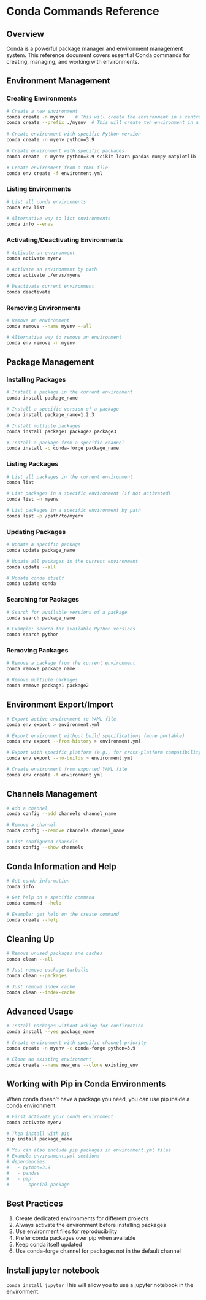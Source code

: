 # Conda Commands Reference

## Overview
Conda is a powerful package manager and environment management system. This reference document covers essential Conda commands for creating, managing, and working with environments.

## Environment Management

### Creating Environments

```bash
# Create a new environment
conda create -n myenv    # This will create the environment in a centralized location.
conda create --prefix ./myenv  # This will create teh environment in a custom location.
 
# Create environment with specific Python version
conda create -n myenv python=3.9

# Create environment with specific packages
conda create -n myenv python=3.9 scikit-learn pandas numpy matplotlib

# Create environment from a YAML file
conda env create -f environment.yml
```

### Listing Environments

```bash
# List all conda environments
conda env list

# Alternative way to list environments
conda info --envs
```

### Activating/Deactivating Environments

```bash
# Activate an environment
conda activate myenv

# Activate an environment by path
conda activate ./envs/myenv

# Deactivate current environment
conda deactivate
```

### Removing Environments

```bash
# Remove an environment
conda remove --name myenv --all

# Alternative way to remove an environment
conda env remove -n myenv
```

## Package Management

### Installing Packages

```bash
# Install a package in the current environment
conda install package_name

# Install a specific version of a package
conda install package_name=1.2.3

# Install multiple packages
conda install package1 package2 package3

# Install a package from a specific channel
conda install -c conda-forge package_name
```

### Listing Packages

```bash
# List all packages in the current environment
conda list

# List packages in a specific environment (if not activated)
conda list -n myenv

# List packages in a specific environment by path
conda list -p /path/to/myenv
```

### Updating Packages

```bash
# Update a specific package
conda update package_name

# Update all packages in the current environment
conda update --all

# Update conda itself
conda update conda
```

### Searching for Packages

```bash
# Search for available versions of a package
conda search package_name

# Example: search for available Python versions
conda search python
```

### Removing Packages

```bash
# Remove a package from the current environment
conda remove package_name

# Remove multiple packages
conda remove package1 package2
```

## Environment Export/Import

```bash
# Export active environment to YAML file
conda env export > environment.yml

# Export environment without build specifications (more portable)
conda env export --from-history > environment.yml

# Export with specific platform (e.g., for cross-platform compatibility)
conda env export --no-builds > environment.yml

# Create environment from exported YAML file
conda env create -f environment.yml
```

## Channels Management

```bash
# Add a channel
conda config --add channels channel_name

# Remove a channel
conda config --remove channels channel_name

# List configured channels
conda config --show channels
```

## Conda Information and Help

```bash
# Get conda information
conda info

# Get help on a specific command
conda command --help

# Example: get help on the create command
conda create --help
```

## Cleaning Up

```bash
# Remove unused packages and caches
conda clean --all

# Just remove package tarballs
conda clean --packages

# Just remove index cache
conda clean --index-cache
```

## Advanced Usage

```bash
# Install packages without asking for confirmation
conda install --yes package_name

# Create environment with specific channel priority
conda create -n myenv -c conda-forge python=3.9

# Clone an existing environment
conda create --name new_env --clone existing_env
```

## Working with Pip in Conda Environments

When conda doesn't have a package you need, you can use pip inside a conda environment:

```bash
# First activate your conda environment
conda activate myenv

# Then install with pip
pip install package_name

# You can also include pip packages in environment.yml files
# Example environment.yml section:
# dependencies:
#   - python=3.9
#   - pandas
#   - pip:
#     - special-package
```

## Best Practices

1. Create dedicated environments for different projects
2. Always activate the environment before installing packages
3. Use environment files for reproducibility
4. Prefer conda packages over pip when available
5. Keep conda itself updated
6. Use conda-forge channel for packages not in the default channel


## Install jupyter notebook
`conda install jupyter`  This will allow you to use a jupyter notebook in the environment.
